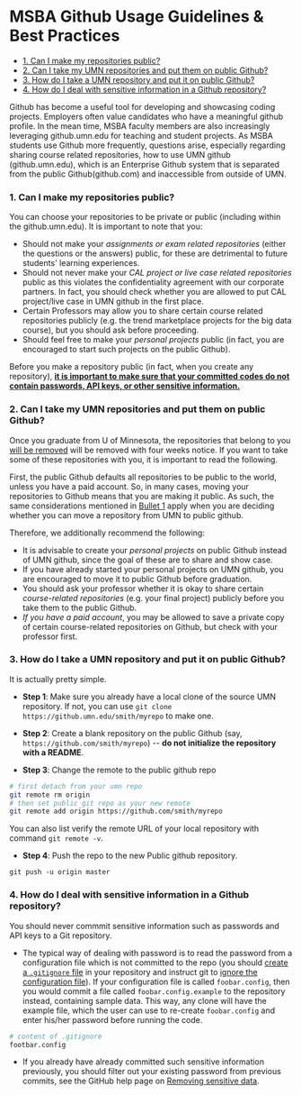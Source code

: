 

# MSBA Github Usage Guidelines & Best Practices

<!-- MarkdownTOC autolink="true" bracket="round" -->

- [1. Can I make my repositories public?](#1-can-i-make-my-repositories-public)
- [2. Can I take my UMN repositories and put them on public Github?](#2-can-i-take-my-umn-repositories-and-put-them-on-public-github)
- [3. How do I take a UMN repository and put it on public Github?](#3-how-do-i-take-a-umn-repository-and-put-it-on-public-github)
- [4. How do I deal with sensitive information in a Github repository?](#4-how-do-i-deal-with-sensitive-information-in-a-github-repository)

<!-- /MarkdownTOC -->


Github has become a useful tool for developing and showcasing coding projects. Employers often value candidates who have a meaningful github profile. In the mean time, MSBA faculty members are also increasingly leveraging github.umn.edu for teaching and student projects. As MSBA students use Github more frequently, questions arise, especially regarding sharing course related repositories, how to use UMN github (github.umn.edu), which is an Enterprise Github system that is separated from the public Github(github.com) and inaccessible from outside of UMN. 

### 1. Can I make my repositories public? 

You can choose your repositories to be private or public (including within the github.umn.edu). It is important to note that you:

- Should not make your *assignments or exam related repositories* (either the questions or the answers) public, for these are detrimental to future students' learning experiences.
- Should not never make your *CAL project or live case related repositories* public as this violates the confidentiality agreement with our corporate partners. In fact, you should check whether you are allowed to put CAL project/live case in UMN github in the first place. 
- Certain Professors may allow you to share certain course related repositories publicly (e.g. the trend marketplace projects for the big data course), but you should ask before proceeding.
- Should feel free to make your *personal projects* public (in fact, you are encouraged to start such projects on the public Github).

Before you make a repository public (in fact, when you create any repository), [**it is important to make sure that your committed codes do not contain passwords, API keys, or other sensitive information.**](#4-how-do-i-deal-with-sensitive-information-in-a-github-repository) 


### 2. Can I take my UMN repositories and put them on public Github?

Once you graduate from U of Minnesota, the repositories that belong to you [will be removed](https://it.umn.edu/git-frequently-asked-questions) will be removed with four weeks notice. If you want to take some of these repositories with you, it is important to read the following.

First, the public Github defaults all repositories to be public to the world, unless you have a paid account. So, in many cases, moving your repositories to Github means that you are making it public. As such, the same considerations mentioned in [Bullet 1](#1-can-i-make-my-repositories-public) apply when you are deciding whether you can move a repository from UMN to public github. 

Therefore, we additionally recommend the following:

- It is advisable to create your *personal projects* on public Github instead of UMN github, since the goal of these are to share and show case. 
- If you have already started your personal projects on UMN github, you are encouraged to move it to public Github before graduation. 
- You should ask your professor whether it is okay to share certain *course-related repositories* (e.g. your final project) publicly before you take them to the public Github. 
- *If you have a paid account*, you may be allowed to save a private copy of certain course-related repositories on Github, but check with your professor first.

### 3. How do I take a UMN repository and put it on public Github?

It is actually pretty simple. 

- **Step 1**: Make sure you already have a local clone of the source UMN repository. If not, you can use `git clone https://github.umn.edu/smith/myrepo` to make one.

- **Step 2**: Create a blank repository on the public Github (say, `https://github.com/smith/myrepo`) -- **do not initialize the repository with a README**.

- **Step 3**: Change the remote to the public github repo
```bash
# first detach from your umn repo
git remote rm origin   
# then set public git repo as your new remote
git remote add origin https://github.com/smith/myrepo
```
You can also list verify the remote URL of your local repository with command `git remote -v`.
- **Step 4**: Push the repo to the new Public github repository.
```
git push -u origin master
```

### 4. How do I deal with sensitive information in a Github repository?

You should never commmit sensitive information such as passwords and API keys to a Git repository. 

- The typical way of dealing with password is to read the password from a configuration file which is not committed to the repo (you should [create a `.gitignore` file](https://stackoverflow.com/questions/10744305/how-to-create-gitignore-file) in your repository and instruct git to [ignore the configuration file](https://www.atlassian.com/git/tutorials/gitignore)). If your configuration file is called `foobar.config`, then you would commit a file called `foobar.config.example` to the repository instead, containing sample data. This way, any clone will have the example file, which the user can use to re-create `foobar.config` and enter his/her password before running the code.
```bash
# content of .gitignore
footbar.config
```
- If you already have already committed such sensitive information previously, you should filter out your existing password from previous commits, see the GitHub help page on [Removing sensitive data](http://help.github.com/removing-sensitive-data/).
